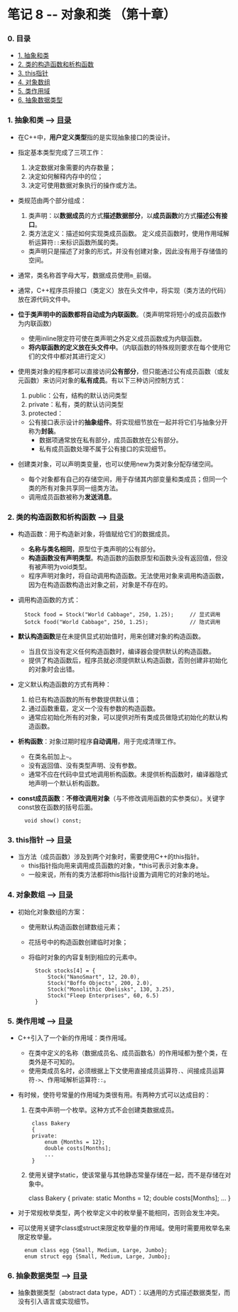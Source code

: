 # 笔记 8 -- 对象和类    （第十章）

### <span id = "0">0. 目录</span>
* [1. 抽象和类](#1)
* [2. 类的构造函数和析构函数](#2)
* [3. this指针](#3)
* [4. 对象数组](#4)
* [5. 类作用域](#5)
* [6. 抽象数据类型](#6)

### <span id = "1">1. 抽象和类</span> --> [目录](#0)
* 在C++中，**用户定义类型**指的是实现抽象接口的类设计。

* 指定基本类型完成了三项工作：
    1. 决定数据对象需要的内存数量；
    2. 决定如何解释内存中的位；
    3. 决定可使用数据对象执行的操作或方法。

* 类规范由两个部分组成：
    1. 类声明：以**数据成员**的方式**描述数据部分**，以**成员函数**的方式**描述公有接口**。
    2. 类方法定义：描述如何实现类成员函数。 定义成员函数时，使用作用域解析运算符`::`来标识函数所属的类。

    * 类声明只是描述了对象的形式，并没有创建对象，因此没有用于存储值的空间。

* 通常，类名称首字母大写，数据成员使用`m_`前缀。
* 通常，C++程序员将接口（类定义）放在头文件中，将实现（类方法的代码）放在源代码文件中。
* **位于类声明中的函数都将自动成为内联函数**。（类声明常将短小的成员函数作为内联函数）
    * 使用inline限定符可使在类声明之外定义成员函数成为内联函数。
    * **将内联函数的定义放在头文件中**。（内联函数的特殊规则要求在每个使用它们的文件中都对其进行定义）

* 使用类对象的程序都可以直接访问**公有部分**，但只能通过公有成员函数（或友元函数）来访问对象的**私有成员**。有以下三种访问控制方式：
    1. public：公有，结构的默认访问类型
    2. private：私有，类的默认访问类型
    3. protected：

    * 公有接口表示设计的**抽象组件**。将实现细节放在一起并将它们与抽象分开称为**封装**。
        * 数据项通常放在私有部分，成员函数放在公有部分。
        * 私有成员函数处理不属于公有接口的实现细节。

* 创建类对象，可以声明类变量，也可以使用new为类对象分配存储空间。
    * 每个对象都有自己的存储空间，用于存储其内部变量和类成员；但同一个类的所有对象共享同一组类方法。
    * 调用成员函数被称为**发送消息**。

### <span id = "2">2. 类的构造函数和析构函数</span> --> [目录](#0)
* 构造函数：用于构造新对象，将值赋给它们的数据成员。
    * **名称与类名相同**，原型位于类声明的公有部分。
    * **构造函数没有声明类型**。构造函数的函数原型和函数头没有返回值，但没有被声明为void类型。
    * 程序声明对象时，将自动调用构造函数。无法使用对象来调用构造函数，因为在构造函数构造出对象之前，对象是不存在的。

* 调用构造函数的方式：

        Stock food = Stock("World Cabbage", 250, 1.25);     // 显式调用
        Sotck food("World Cabbage", 250, 1.25);             // 隐式调用

* **默认构造函数**是在未提供显式初始值时，用来创建对象的构造函数。
    * 当且仅当没有定义任何构造函数时，编译器会提供默认的构造函数。
    * 提供了构造函数后，程序员就必须提供默认构造函数，否则创建非初始化的对象时会出错。
* 定义默认构造函数的方式有两种：
    1. 给已有构造函数的所有参数提供默认值；
    2. 通过函数重载，定义一个没有参数的构造函数。
    * 通常应初始化所有的对象，可以提供对所有类成员做隐式初始化的默认构造函数。

* **析构函数**：对象过期时程序**自动调用**，用于完成清理工作。
    * 在类名前加上`~`。
    * 没有返回值、没有类型声明、没有参数。
    * 通常不应在代码中显式地调用析构函数。未提供析构函数时，编译器隐式地声明一个默认析构函数。

* **const成员函数**：**不修改调用对象**（与不修改调用函数的实参类似）。关键字const放在函数的括号后面。

        void show() const;

### <span id = "3">3. this指针</span> --> [目录](#0)
* 当方法（成员函数）涉及到两个对象时，需要使用C++的this指针。
    * this指针指向用来调用成员函数的对象，*this可表示对象本身。
    * 一般来说，所有的类方法都将this指针设置为调用它的对象的地址。

### <span id = "4">4. 对象数组</span> --> [目录](#0)
* 初始化对象数组的方案：
    * 使用默认构造函数创建数组元素；
    * 花括号中的构造函数创建临时对象；
    * 将临时对象的内容复制到相应的元素中。

            Stock stocks[4] = {
                Stock("NanoSmart", 12, 20.0),
                Stock("Boffo Objects", 200, 2.0),
                Stock("Monolithic Obelisks", 130, 3.25),
                Stock("Fleep Enterprises", 60, 6.5)
            }

### <span id = "5">5. 类作用域</span> --> [目录](#0)
* C++引入了一个新的作用域：类作用域。
    * 在类中定义的名称（数据成员名、成员函数名）的作用域都为整个类，在类外是不可知的。
    * 使用类成员名时，必须根据上下文使用直接成员运算符`.`、间接成员运算符`->`、作用域解析运算符`::`。

* 有时候，使符号常量的作用域为类很有用。有两种方式可以达成目的：
    1. 在类中声明一个枚举。这种方式不会创建类数据成员。

            class Bakery
            {
            private:
                enum {Months = 12};
                double costs[Months];
                ...
            }
    2. 使用关键字static，使该常量与其他静态常量存储在一起，而不是存储在对象中。

          class Bakery
            {
            private:
                static Months = 12;
                double costs[Months];
                ...
            }

* 对于常规枚举类型，两个枚举定义中的枚举量不能相同，否则会发生冲突。
* 可以使用关键字class或struct来限定枚举量的作用域。使用时需要用枚举名来限定枚举量。

        enum class egg {Small, Medium, Large, Jumbo};
        enum struct egg {Small, Medium, Large, Jumbo};

### <span id = "6">6. 抽象数据类型</span> --> [目录](#0)
* 抽象数据类型（abstract data type，ADT）：以通用的方式描述数据类型，而没有引入语言或实现细节。